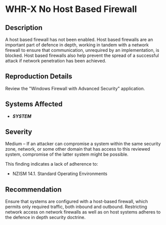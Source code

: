 WHR-X No Host Based Firewall
============================

Description
-----------
A host based firewall has not been enabled. Host based firewalls are an important part of defence in depth, working in tandem with a network firewall to ensure that communication, unrequired by an implementation, is blocked. Host based firewalls also help prevent the spread of a successful attack if network penetration has been achieved.

Reproduction Details
--------------------
Review the "Windows Firewall with Advanced Security" application.

Systems Affected
----------------
  * ***SYSTEM***

Severity
--------
Medium – If an attacker can compromise a system within the same security zone, network, or some other domain that has access to this reviewed system, compromise of the latter system might be possible.

This finding indicates a lack of adherence to:

* NZISM 14.1. Standard Operating Environments

Recommendation
--------------
Ensure that systems are configured with a host-based firewall, which permits only required traffic, both inbound and outbound. Restricting network access on network firewalls as well as on host systems adheres to the defence in depth security doctrine.
